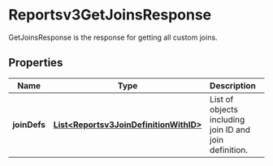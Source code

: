 

# Reportsv3GetJoinsResponse

GetJoinsResponse is the response for getting all custom joins.

## Properties

| Name | Type | Description | Notes |
|------------ | ------------- | ------------- | -------------|
|**joinDefs** | [**List&lt;Reportsv3JoinDefinitionWithID&gt;**](Reportsv3JoinDefinitionWithID.md) | List of objects including join ID and join definition. |  [optional] |



